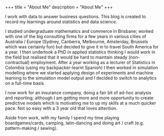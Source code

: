 +++
title = "About Me"
description = "About Me"
+++



I work with data to answer business questions.  This blog is created to record my learnings around statistics and data science.

I studied undergraduate mathematics and commerce in Brisbane; worked with one of the big consulting firms for a few years in various cities of Australia / Europe (Sydney, Canberra, Melbourne, Amsterday, Brussels which was certainly fun) but decided to give it in to travel South America for a year.  I then undertook a PhD in applied statistics thinking I would work in the field but realised that it would be hard to maintain steady (non-contractual) employment. After a year working as a lecturer of Statistics in Colombia (using my backpacker-learnt Spanish) I then worked in simulation modelling where we started applying design of experiments and machine learning to the simulation model output and I decided to switch to analytics on a full-time basis.  

I now work for an insurance company, doing a fair bit of ad-hoc analysis and reporting; although I am getting more and more opportunity to create predictive models which is  motivating me to up my skills at a much quicker pace.  Not so easy with a 3 year old that loves attention.

Aside from work, with my family I spend my time playing boardgames/cards, camping, latin-dancing and doing art / craft (e.g. pattern-making / sewing). 
